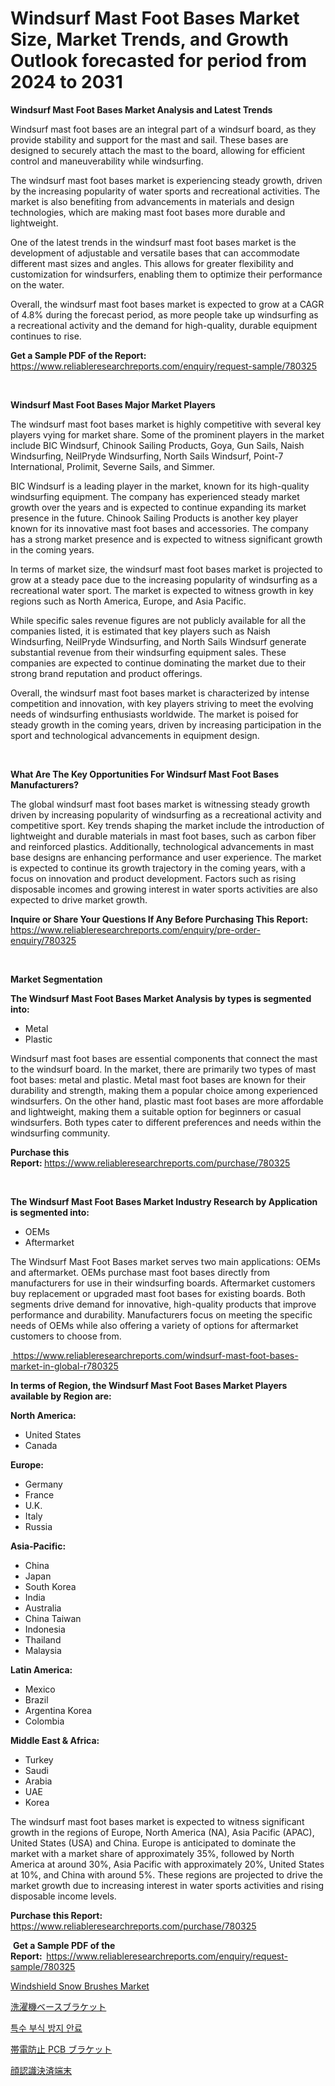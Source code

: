<p><h1>Windsurf Mast Foot Bases Market Size, Market Trends, and Growth Outlook forecasted for period from 2024 to 2031</h1></p><p><strong>Windsurf Mast Foot Bases Market Analysis and Latest Trends</strong></p>
<p><p>Windsurf mast foot bases are an integral part of a windsurf board, as they provide stability and support for the mast and sail. These bases are designed to securely attach the mast to the board, allowing for efficient control and maneuverability while windsurfing.</p><p>The windsurf mast foot bases market is experiencing steady growth, driven by the increasing popularity of water sports and recreational activities. The market is also benefiting from advancements in materials and design technologies, which are making mast foot bases more durable and lightweight.</p><p>One of the latest trends in the windsurf mast foot bases market is the development of adjustable and versatile bases that can accommodate different mast sizes and angles. This allows for greater flexibility and customization for windsurfers, enabling them to optimize their performance on the water.</p><p>Overall, the windsurf mast foot bases market is expected to grow at a CAGR of 4.8% during the forecast period, as more people take up windsurfing as a recreational activity and the demand for high-quality, durable equipment continues to rise.</p></p>
<p><strong>Get a Sample PDF of the Report:&nbsp;</strong> <a href="https://www.reliableresearchreports.com/enquiry/request-sample/780325">https://www.reliableresearchreports.com/enquiry/request-sample/780325</a></p>
<p>&nbsp;</p>
<p><strong>Windsurf Mast Foot Bases Major Market Players</strong></p>
<p><p>The windsurf mast foot bases market is highly competitive with several key players vying for market share. Some of the prominent players in the market include BIC Windsurf, Chinook Sailing Products, Goya, Gun Sails, Naish Windsurfing, NeilPryde Windsurfing, North Sails Windsurf, Point-7 International, Prolimit, Severne Sails, and Simmer.</p><p>BIC Windsurf is a leading player in the market, known for its high-quality windsurfing equipment. The company has experienced steady market growth over the years and is expected to continue expanding its market presence in the future. Chinook Sailing Products is another key player known for its innovative mast foot bases and accessories. The company has a strong market presence and is expected to witness significant growth in the coming years.</p><p>In terms of market size, the windsurf mast foot bases market is projected to grow at a steady pace due to the increasing popularity of windsurfing as a recreational water sport. The market is expected to witness growth in key regions such as North America, Europe, and Asia Pacific.</p><p>While specific sales revenue figures are not publicly available for all the companies listed, it is estimated that key players such as Naish Windsurfing, NeilPryde Windsurfing, and North Sails Windsurf generate substantial revenue from their windsurfing equipment sales. These companies are expected to continue dominating the market due to their strong brand reputation and product offerings.</p><p>Overall, the windsurf mast foot bases market is characterized by intense competition and innovation, with key players striving to meet the evolving needs of windsurfing enthusiasts worldwide. The market is poised for steady growth in the coming years, driven by increasing participation in the sport and technological advancements in equipment design.</p></p>
<p>&nbsp;</p>
<p><strong>What Are The Key Opportunities For Windsurf Mast Foot Bases Manufacturers?</strong></p>
<p><p>The global windsurf mast foot bases market is witnessing steady growth driven by increasing popularity of windsurfing as a recreational activity and competitive sport. Key trends shaping the market include the introduction of lightweight and durable materials in mast foot bases, such as carbon fiber and reinforced plastics. Additionally, technological advancements in mast base designs are enhancing performance and user experience. The market is expected to continue its growth trajectory in the coming years, with a focus on innovation and product development. Factors such as rising disposable incomes and growing interest in water sports activities are also expected to drive market growth.</p></p>
<p><strong>Inquire or Share Your Questions If Any Before Purchasing This Report:</strong> <a href="https://www.reliableresearchreports.com/enquiry/pre-order-enquiry/780325">https://www.reliableresearchreports.com/enquiry/pre-order-enquiry/780325</a></p>
<p>&nbsp;</p>
<p><strong>Market Segmentation</strong></p>
<p><strong>The Windsurf Mast Foot Bases Market Analysis by types is segmented into:</strong></p>
<p><ul><li>Metal</li><li>Plastic</li></ul></p>
<p><p>Windsurf mast foot bases are essential components that connect the mast to the windsurf board. In the market, there are primarily two types of mast foot bases: metal and plastic. Metal mast foot bases are known for their durability and strength, making them a popular choice among experienced windsurfers. On the other hand, plastic mast foot bases are more affordable and lightweight, making them a suitable option for beginners or casual windsurfers. Both types cater to different preferences and needs within the windsurfing community.</p></p>
<p><strong>Purchase this Report:&nbsp;</strong><a href="https://www.reliableresearchreports.com/purchase/780325">https://www.reliableresearchreports.com/purchase/780325</a></p>
<p>&nbsp;</p>
<p><strong>The Windsurf Mast Foot Bases Market Industry Research by Application is segmented into:</strong></p>
<p><ul><li>OEMs</li><li>Aftermarket</li></ul></p>
<p><p>The Windsurf Mast Foot Bases market serves two main applications: OEMs and aftermarket. OEMs purchase mast foot bases directly from manufacturers for use in their windsurfing boards. Aftermarket customers buy replacement or upgraded mast foot bases for existing boards. Both segments drive demand for innovative, high-quality products that improve performance and durability. Manufacturers focus on meeting the specific needs of OEMs while also offering a variety of options for aftermarket customers to choose from.</p></p>
<p><a href="https://www.reliableresearchreports.com/windsurf-mast-foot-bases-market-in-global-r780325">&nbsp;https://www.reliableresearchreports.com/windsurf-mast-foot-bases-market-in-global-r780325</a></p>
<p><strong>In terms of Region, the Windsurf Mast Foot Bases Market Players available by Region are:</strong></p>
<p>
    <p> <strong> North America: </strong>
        <ul>
            <li>United States</li>
            <li>Canada</li>
        </ul>
        </p> 
    <p> <strong> Europe: </strong>
        <ul>
            <li>Germany</li>
            <li>France</li>
            <li>U.K.</li>
            <li>Italy</li>
            <li>Russia</li>
        </ul>
        </p> 
    <p> <strong> Asia-Pacific: </strong>
        <ul>
            <li>China</li>
            <li>Japan</li>
            <li>South Korea</li>
            <li>India</li>
            <li>Australia</li>
            <li>China Taiwan</li>
            <li>Indonesia</li>
            <li>Thailand</li>
            <li>Malaysia</li>
        </ul>
        </p> 
    <p> <strong> Latin America: </strong>
        <ul>
            <li>Mexico</li>
            <li>Brazil</li>
            <li>Argentina Korea</li>
            <li>Colombia</li>
        </ul>
        </p> 
    <p> <strong> Middle East & Africa: </strong>
        <ul>
            <li>Turkey</li>
            <li>Saudi</li>
            <li>Arabia</li>
            <li>UAE</li>
            <li>Korea</li>
        </ul>
    </p>
    </p>
<p><p>The windsurf mast foot bases market is expected to witness significant growth in the regions of Europe, North America (NA), Asia Pacific (APAC), United States (USA) and China. Europe is anticipated to dominate the market with a market share of approximately 35%, followed by North America at around 30%, Asia Pacific with approximately 20%, United States at 10%, and China with around 5%. These regions are projected to drive the market growth due to increasing interest in water sports activities and rising disposable income levels.</p></p>
<p><strong>Purchase this Report: </strong><a href="https://www.reliableresearchreports.com/purchase/780325">https://www.reliableresearchreports.com/purchase/780325</a></p>
<p>&nbsp;<strong>Get a Sample PDF of the Report:&nbsp;&nbsp;</strong><a href="https://www.reliableresearchreports.com/enquiry/request-sample/780325">https://www.reliableresearchreports.com/enquiry/request-sample/780325</a></p>
<p><strong></strong></p>
<p><p><a href="https://github.com/cameroneffertz/Market-Research-Report-List-1/blob/main/windshield-snow-brushes-market.md">Windshield Snow Brushes Market</a></p><p><a href="https://github.com/reliezer65/Market-Research-Report-List-1/blob/main/9271070110266.md">洗濯機ベースブラケット</a></p><p><a href="https://medium.com/@antosuigrtley99783676/%ED%8A%B9%EC%88%98-%EB%B0%A9%EC%8B%9D-%EC%82%B0%ED%99%94-%EB%B0%A9%EC%A7%80-%ED%94%BC%EA%B7%B8%EB%A8%BC%ED%8A%B8-%EC%8B%9C%EC%9E%A5-%EB%B6%84%EC%84%9D-cagr-%EC%8B%9C%EC%9E%A5-%EC%84%B8%EB%B6%84%ED%99%94-%EB%B0%8F-%EC%A0%84%EC%B2%B4-%EC%82%B0%EC%97%85-%EA%B0%9C%EC%9A%94-d18aa52719be">특수 부식 방지 안료</a></p><p><a href="https://github.com/tanyaali3/Market-Research-Report-List-1/blob/main/7579817110267.md">帯電防止 PCB ブラケット</a></p><p><a href="https://medium.com/@camerondowd204/%E9%A1%94%E8%AA%8D%E8%A8%BC%E6%94%AF%E6%89%95%E7%AB%AF%E6%9C%AB%E3%81%AE%E5%B8%82%E5%A0%B4%E8%A6%8F%E6%A8%A1-cagr-%E3%83%88%E3%83%AC%E3%83%B3%E3%83%89-2024-2030-4ba10aabcb9c">顔認識決済端末</a></p></p>